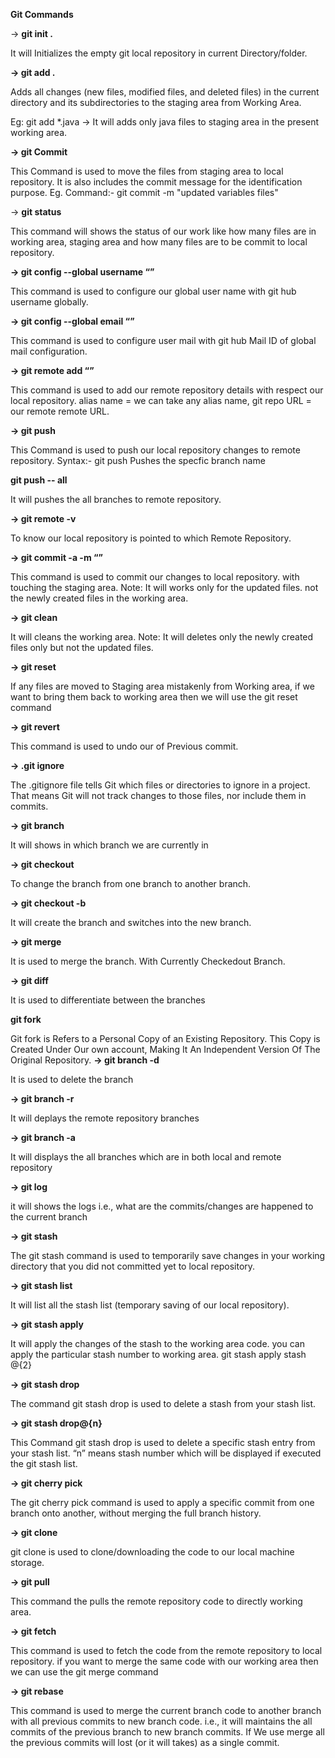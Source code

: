 **Git Commands**

→ **git init .**

It will Initializes the empty git local repository in current Directory/folder.

**→ git add .**

Adds all changes (new files, modified files, and deleted files) in the current directory and its subdirectories to the staging area from Working Area.

Eg: git add *.java → It will adds only java files to staging area in the present working area.

**→ git Commit**

This Command is used to move the files from staging area to local repository.
It is also includes the commit message for the identification purpose.
Eg. Command:- git commit -m "updated variables files"

→ **git status**

This command will shows the status of our work like how many files are in working area, staging area and how many files are to be commit to local repository.

**→ git config --global username “<git global username>”**

This command is used to configure our global user name with git hub username globally.

**→ git config --global email “<git global mail address>”**

This command is used to configure user mail with git hub Mail ID of global mail configuration.

**→ git remote add <alias name> “<git repo URL>”**

This command is used to add our remote repository details with respect our local repository.
alias name = we can take any alias name,
git repo URL = our remote remote URL.

**→ git push <alias name> <branch name>**

This Command is used to push our local repository changes to remote repository.
Syntax:- git push <alias name> <branch name> Pushes the specfic branch name

**git push <alias name> -- all**

It will pushes the all branches to remote repository.

**→ git remote -v**

To know our local repository is pointed to which Remote Repository.

**→ git commit -a -m “<commit message>”**

This command is used to commit our changes to local repository. with touching the staging area.
Note: It will works only for the updated files. not the newly created files in the working area.

**→ git clean**

It will cleans the working area.
Note: It will deletes only the newly created files only but not the updated files.

**→ git reset**


If any files are moved to Staging area mistakenly from Working area, if we want to bring them back to working area then we will use the git reset command

**→ git revert <commit id>**


This command is used to undo our of Previous commit.

**→ .git ignore**

The .gitignore file tells Git which files or directories to ignore in a project. That means Git will not track changes to those files, nor include them in commits.

**→ git branch**

It will shows in which branch we are currently in

**→ git checkout <branch name>**

To change the branch from one branch to another branch.

**→ git checkout -b <branch name>**


It will create the branch and switches into the new branch.

**→ git merge**


It is used to merge the branch. With Currently Checkedout Branch.

**→ git diff**

It is used to differentiate between the branches

**git fork**

Git fork is Refers to a Personal Copy of an Existing Repository. This Copy is Created Under Our own account, Making It An Independent Version Of The Original Repository.
**→ git branch -d <branch name>**

It is used to delete the branch

**→ git branch -r**

It will deplays the remote repository branches

**→ git branch -a**

It will displays the all branches which are in both local and remote repository

**→ git log**

it will shows the logs i.e., what are the commits/changes are happened to the current branch

**→ git stash**

The git stash command is used to temporarily save changes in your working directory that you did not committed yet to local repository.

**→ git stash list**

It will list all the stash list (temporary saving of our local repository).

**→ git stash apply**

It will apply the changes of the stash to the working area code. you can apply the particular stash number to working area.
git stash apply stash @{2}

**→ git stash drop**

The command git stash drop is used to delete a stash from your stash list.

**→ git stash drop@{n}**

This Command git stash drop is used to delete a specific stash entry from your stash list. “n” means stash number which will be displayed if executed the git stash list.

**→ git cherry pick**

The git cherry pick command is used to apply a specific commit from one branch onto another, without merging the full branch history.

**→ git clone**

git clone is used to clone/downloading the code to our local machine storage.

**→ git pull**

This command the pulls the remote repository code to directly working area.

**→ git fetch**

This command is used to fetch the code from the remote repository to local repository. if you want to merge the same code with our working area then we can use the git merge command

**→ git rebase**

This command is used to merge the current branch code to another branch with all previous commits to new branch code. i.e., it will maintains the all commits of the previous branch to new branch commits. 
If We use merge all the previous commits will lost (or it will takes) as a single commit.
